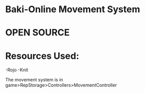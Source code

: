 # Baki-Online Movement System
# OPEN SOURCE

# Resources Used:
-Rojo
-Knit

The movement system is in game>RepStorage>Controllers>MovementController
